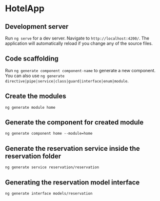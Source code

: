# HotelApp

## Development server

Run `ng serve` for a dev server. Navigate to `http://localhost:4200/`. The application will automatically reload if you change any of the source files.

## Code scaffolding

Run `ng generate component component-name` to generate a new component. You can also use `ng generate directive|pipe|service|class|guard|interface|enum|module`.

## Create the modules

`ng generate module home`

## Generate the component for created module

`ng generate component home --module=home`

## Generate the reservation service inside the reservation folder

`ng generate service reservation/reservation`

## Generating the reservation model interface

`ng generate interface models/reservation`
